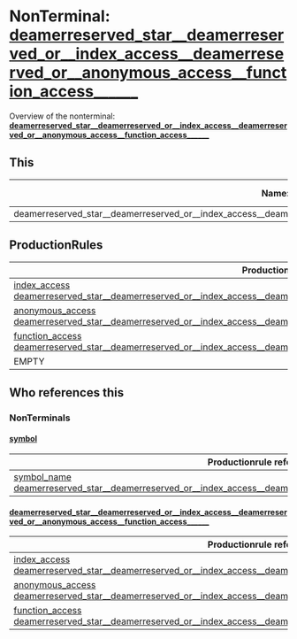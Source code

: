 # NonTerminal: **[deamerreserved_star__deamerreserved_or__index_access__deamerreserved_or__anonymous_access__function_access______](./deamerreserved_star__deamerreserved_or__index_access__deamerreserved_or__anonymous_access__function_access______.md)**

Overview of the nonterminal: **[deamerreserved_star__deamerreserved_or__index_access__deamerreserved_or__anonymous_access__function_access______](./deamerreserved_star__deamerreserved_or__index_access__deamerreserved_or__anonymous_access__function_access______.md)**



## This

| Name:                | Abstraction:    | Is Inlined |
| -------------------- | --------------- | ---------- |
| deamerreserved_star__deamerreserved_or__index_access__deamerreserved_or__anonymous_access__function_access______ | Standard | Yes |



## ProductionRules

| ProductionRule |
| ---- |
| [index_access](./index_access.md) [deamerreserved_star__deamerreserved_or__index_access__deamerreserved_or__anonymous_access__function_access______](./deamerreserved_star__deamerreserved_or__index_access__deamerreserved_or__anonymous_access__function_access______.md)  |
| [anonymous_access](./anonymous_access.md) [deamerreserved_star__deamerreserved_or__index_access__deamerreserved_or__anonymous_access__function_access______](./deamerreserved_star__deamerreserved_or__index_access__deamerreserved_or__anonymous_access__function_access______.md)  |
| [function_access](./function_access.md) [deamerreserved_star__deamerreserved_or__index_access__deamerreserved_or__anonymous_access__function_access______](./deamerreserved_star__deamerreserved_or__index_access__deamerreserved_or__anonymous_access__function_access______.md)  |
| EMPTY  |




## Who references this

### NonTerminals


#### [symbol](./../Grammar/symbol.md)

| Productionrule referencing this                      |
| ---------------------------------------------------- |
| [symbol_name](./symbol_name.md) [deamerreserved_star__deamerreserved_or__index_access__deamerreserved_or__anonymous_access__function_access______](./deamerreserved_star__deamerreserved_or__index_access__deamerreserved_or__anonymous_access__function_access______.md)  |


#### [deamerreserved_star__deamerreserved_or__index_access__deamerreserved_or__anonymous_access__function_access______](./../Grammar/deamerreserved_star__deamerreserved_or__index_access__deamerreserved_or__anonymous_access__function_access______.md)

| Productionrule referencing this                      |
| ---------------------------------------------------- |
| [index_access](./index_access.md) [deamerreserved_star__deamerreserved_or__index_access__deamerreserved_or__anonymous_access__function_access______](./deamerreserved_star__deamerreserved_or__index_access__deamerreserved_or__anonymous_access__function_access______.md)  |
| [anonymous_access](./anonymous_access.md) [deamerreserved_star__deamerreserved_or__index_access__deamerreserved_or__anonymous_access__function_access______](./deamerreserved_star__deamerreserved_or__index_access__deamerreserved_or__anonymous_access__function_access______.md)  |
| [function_access](./function_access.md) [deamerreserved_star__deamerreserved_or__index_access__deamerreserved_or__anonymous_access__function_access______](./deamerreserved_star__deamerreserved_or__index_access__deamerreserved_or__anonymous_access__function_access______.md)  |



